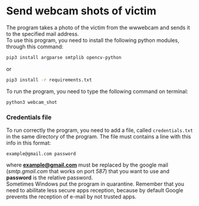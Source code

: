 # Send webcam shots of victim
The program takes a photo of the victim from the wwwebcam and sends it to the specified mail address.<br>
To use this program, you need to install the following python modules, through this command:
```bash
pip3 install argparse smtplib opencv-python
```
or<br>
```bash
pip3 install -r requirements.txt
```
To run the program, you need to type the following command on terminal:
<pre lang="bash"><code>python3 webcam_shot</code></pre>

### Credentials file
To run correctly the program, you need to add a file, called <code>credentials.txt</code> in the same directory of the program. The file must contains a line with this info in this format:
<pre lang="bash"><code>example@gmail.com password</code></pre>
where <b>example@gmail.com</b> must be replaced by the google mail (<i>smtp.gmail.com</i> that works on port <i>587</i>) that you want to use and <b>password</b> is the relative password.<br>
Sometimes Windows put the program in quarantine. Remember that you need to abilitate less secure apps reception, because by default Google prevents the reception of e-mail by not trusted apps.
